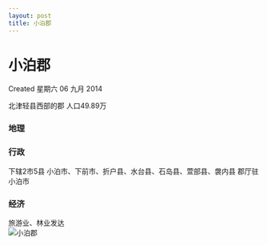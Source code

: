 ```yaml
---
layout: post
title: 小泊郡
---
```


# 小泊郡
Created 星期六 06 九月 2014

北津轻县西部的郡
人口49.89万

### 地理

### 行政
下辖2市5县
小泊市、下前市、折户县、水台县、石岛县、萱部县、袰内县
郡厅驻小泊市

### 经济
旅游业、林业发达
<br/>
![小泊郡](/aomori/maps/小泊郡.png)
